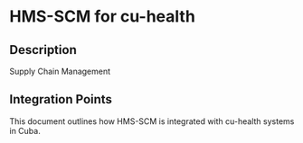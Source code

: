 # HMS-SCM for cu-health

## Description

Supply Chain Management

## Integration Points

This document outlines how HMS-SCM is integrated with cu-health systems in Cuba.
